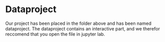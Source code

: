 # Dataproject

Our project has been placed in the folder above and has been named dataproject. The dataproject contains an interactive part, and we therefor reccomend that you open the file in jupyter lab.